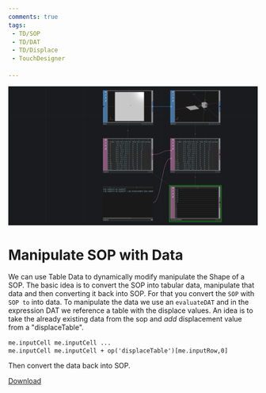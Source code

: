 ```yaml
---
comments: true
tags:
 - TD/SOP
 - TD/DAT
 - TD/Displace
 - TouchDesigner

---
```


![Manipulate SOP with Data](./img/ManipulateSOPWithData.png)
# Manipulate SOP with Data

We can use Table Data to dynamically modify manipulate the Shape of a SOP. The basic idea is to convert the SOP into tabular data, manipulate that data and then converting it back into SOP.
For that you convert the `SOP` with `SOP to` into data. To manipulate the data we use an `evaluateDAT` and in the expression DAT we reference a table with the displace values. An idea is to take the already existing data from the sop and *add* displacement value from a "displaceTable".
```
me.inputCell me.inputCell ...
me.inputCell me.inputCell + op('displaceTable')[me.inputRow,0]
```
Then convert the data back into SOP.


[Download](./files/ManipulateSOPwithDATA.tox)    

